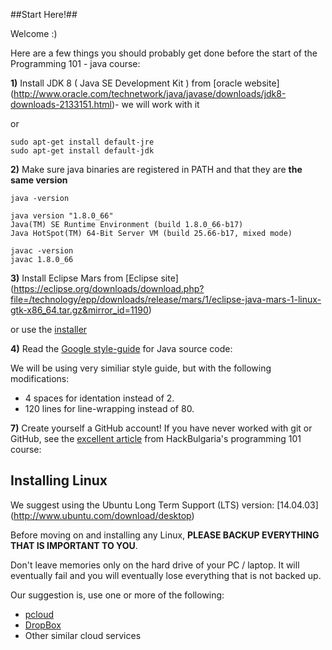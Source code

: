 ##Start Here!##

Welcome :) 

Here are a few things you should probably get done before the start of the Programming 101 - java course:

**1)** Install JDK 8 ( Java SE Development Kit ) from [oracle website] (http://www.oracle.com/technetwork/java/javase/downloads/jdk8-downloads-2133151.html)- we will work with it

or
```
sudo apt-get install default-jre
sudo apt-get install default-jdk
```

**2)** Make sure java binaries are registered in PATH
and that they are **the same version**

```
java -version

java version "1.8.0_66"
Java(TM) SE Runtime Environment (build 1.8.0_66-b17)
Java HotSpot(TM) 64-Bit Server VM (build 25.66-b17, mixed mode)
```
```
javac -version
javac 1.8.0_66
```

**3)** Install Eclipse Mars from [Eclipse site]
(https://eclipse.org/downloads/download.php?file=/technology/epp/downloads/release/mars/1/eclipse-java-mars-1-linux-gtk-x86_64.tar.gz&mirror_id=1190)

or use the [installer](https://www.eclipse.org/downloads/)

**4)** Read the [Google style-guide](http://google-styleguide.googlecode.com/svn/trunk/javaguide.html) for Java source code:

We will be using very similiar style guide, but with the following modifications:
- 4 spaces for identation instead of 2.
- 120 lines for line-wrapping instead of 80.

**7)** Create yourself a GitHub account!
If you have never worked with git or GitHub, see the [excellent article](https://github.com/HackBulgaria/Programming101/tree/master/week1/git.md) from
HackBulgaria's programming 101 course:

## Installing Linux

We suggest using the Ubuntu Long Term Support (LTS) version: [14.04.03]
(http://www.ubuntu.com/download/desktop)

Before moving on and installing any Linux, **PLEASE BACKUP EVERYTHING THAT IS IMPORTANT TO YOU**.

Don't leave memories only on the hard drive of your PC / laptop. It will eventually fail and you will eventually lose everything that is not backed up.

Our suggestion is, use one or more of the following:

* [pcloud](https://www.pcloud.com/)
* [DropBox](https://www.dropbox.com/)
* Other similar cloud services
